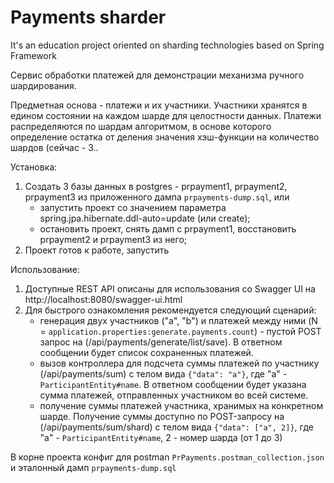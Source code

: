 # Payments sharder
It's an education project oriented on sharding technologies based on Spring Framework

Сервис обработки платежей для демонстрации механизма ручного шардирования. 

Предметная основа - платежи и их участники.
Участники хранятся в едином состоянии на каждом шарде для целостности данных. 
Платежи распределяются по шардам алгоритмом, в основе которого определение остатка от деления значения хэш-функции на количество шардов (сейчас - 3..

Установка:
1. Создать 3 базы данных в postgres - prpayment1, prpayment2, prpayment3 из приложенного дампа `prpayments-dump.sql`, или 
    - запустить проект со значением параметра spring.jpa.hibernate.ddl-auto=update (или create);
    - остановить проект, снять дамп с prpayment1, восстановить prpayment2 и prpayment3 из него;
4. Проект готов к работе, запустить

Использование:
1. Доступные REST API описаны для использования со Swagger UI на http://localhost:8080/swagger-ui.html
2. Для быстрого ознакомления рекомендуется следующий сценарий:
    - генерация двух участников ("a", "b") и платежей между ними (N = `application.properties:generate.payments.count`) - пустой POST запрос на (/api/payments/generate/list/save). В ответном сообщении будет список сохраненных платежей.
    - вызов контроллера для подсчета суммы платежей по участнику (/api/payments/sum) с телом вида `{"data": "a"}`, где "a" - `ParticipantEntity#name`. В ответном сообщении будет указана сумма платежей, отправленных участником во всей системе.
    - получение суммы платежей участника, хранимых на конкретном шарде. Получение суммы доступно по POST-запросу на (/api/payments/sum/shard) с телом вида `{"data": ["a", 2]}`, где "a" - `ParticipantEntity#name`, 2 - номер шарда (от 1 до 3)
    
В корне проекта конфиг для postman `PrPayments.postman_collection.json` и эталонный дамп `prpayments-dump.sql`